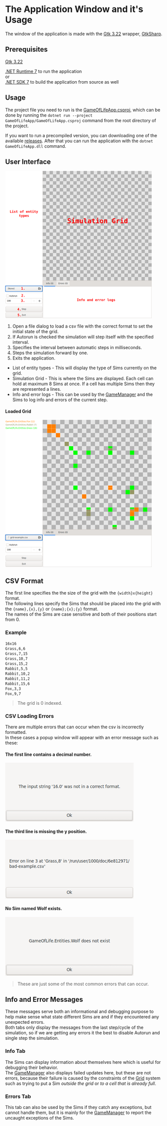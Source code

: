 # The Application Window and it's Usage

The window of the application is made with the [Gtk 3.22](https://github.com/GNOME/gtk/tree/gtk-3-22) wrapper, [GtkSharp](https://github.com/GtkSharp/GtkSharp).


## Prerequisites

[Gtk 3.22](https://www.gtk.org/)

[.NET Runtime 7](https://dotnet.microsoft.com/en-us/download/dotnet/7.0) to run the application\
or\
[.NET SDK 7](https://dotnet.microsoft.com/en-us/download/dotnet/7.0) to build the application from source as well

## Usage

The project file you need to run is the [GameOfLifeApp.csproj](../GameOfLifeApp/GameOfLifeApp.csproj), which can be done by running the `dotnet run --project GameOfLifeApp/GameOfLifeApp.csproj` command from the root directory of the project.

If you want to run a precompiled version, you can downloading one of the available [releases](https://github.com/Toarexer/GameOfLife/releases).
After that you can run the application with the `dotnet GameOfLifeApp.dll` command.


## User Interface

![Game of Life App with markings](./imgs/gol-app-marked.png)

1. Open a file dialog to load a csv file with the correct format to set the initial state of the grid. 
2. If Autorun is checked the simulation will step itself with the specified interval.
3. Specifies the interval between automatic steps in milliseconds.
4. Steps the simulation forward by one.
5. Exits the application.

- List of entity types - This will display the type of Sims currently on the grid.
- Simulation Grid - This is where the Sims are displayed. Each cell can hold at maximum 8 Sims at once. If a cell has multiple Sims then they are represented a lines.
- Info and error logs - This can be used by the [GameManager](../GameOfLifeSim/GameManager.cs) and the Sims to log info and errors of the current step.

#### Loaded Grid
![Loaded grid](./imgs/gol-app.png)


## CSV Format

The first line specifies the the size of the grid with the `{width}x{height}` format.\
The following lines specify the Sims that should be placed into the grid with the `{name},{x},{y}` or `{name};{x};{y}` format.\
The names of the Sims are case sensitive and both of their positions start from 0.

### Example

```csv
16x16
Grass,6,6
Grass,7,15
Grass,10,7
Grass,15,2
Rabbit,5,5
Rabbit,10,2
Rabbit,11,2
Rabbit,15,6
Fox,3,3
Fox,9,7
```
> The grid is 0 indexed.

### CSV Loading Errors

There are multiple errors that can occur when the csv is incorrectly formatted.\
In these cases a popup window will appear with an error message such as these:

#### The first line contains a decimal number.
![Invalid number error](./imgs/gol-error-invalid-num.png)

#### The third line is missing the y position.
![Invalid line error](./imgs/gol-error-invalid-line.png)

#### No Sim named Wolf exists.
![Invalid line error](./imgs/gol-error-invalid-sim.png)

> These are just some of the most common errors that can occur.


## Info and Error Messages

These messages serve both an informational and debugging purpose to help make sense what state different Sims are and if they encountered any unexpected errors.\
Both tabs only display the messages from the last step/cycle of the simulation, so if we are getting any errors it the best to disable Autorun and single step the simulation.

### Info Tab

The Sims can display information about themselves here which is useful for debugging their behavior.\
The [GameManager](../GameOfLifeSim/GameManager.cs) also displays failed updates here, but these are not errors, because their failure is caused by the constraints of the [Grid](../GameOfLifeSim/Grid.cs) system such as trying to put a Sim *outside the grid* or *to a cell that is already full*.

### Errors Tab

This tab can also be used by the Sims if they catch any exceptions, but cannot handle them, but it is mainly for the [GameManager](../GameOfLifeSim/GameManager.cs) to report the uncaught exceptions of the Sims.
